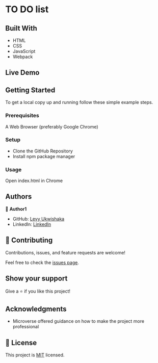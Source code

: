 # TO DO list

## Built With

- HTML
- CSS
- JavaScript
- Webpack

## Live Demo

## Getting Started

To get a local copy up and running follow these simple example steps.

### Prerequisites

A Web Browser (preferably Google Chrome)

### Setup

- Clone the GitHub Repository
- Install npm package manager

### Usage
Open index.html in Chrome

## Authors

👤 **Author1**

- GitHub: [Levy Ukwishaka](https://github.com/levy002)
- LinkedIn: [LinkedIn](https://www.linkedin.com/in/levy-ukwishaka-405391223/)

## 🤝 Contributing

Contributions, issues, and feature requests are welcome!

Feel free to check the [issues page](../../issues/).

## Show your support

Give a ⭐️ if you like this project!

## Acknowledgments

- Microverse offered guidance on how to make the project more professional



## 📝 License

This project is [MIT](./MIT.md) licensed.